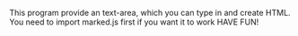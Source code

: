 This program provide an text-area, which you can type in and create HTML.
You need to import marked.js first if you want it to work
HAVE FUN!
